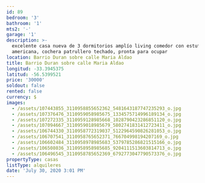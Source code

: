 ```yaml
---
id: 89
bedroom: '3'
bathroom: '1'
mts2: '-'
garage: '1'
description: >-
  excelente casa nueva de 3 dormitorios amplío living comedor con estufa, cocina
  americana, cochera patrullero techado, pronta para ocupar
location: Barrio Duran sobre calle Maria Aldao
title: Barrio Duran sobre calle Maria Aldao
longitud: -33.3945375
latitud: -56.5399521
price: '30000'
soldout: false
rented: false
currency: $
images:
  - /assets/107443855_3110958855652362_5481643187747235293_o.jpg
  - /assets/107376476_3110959058985675_1334575714996189134_o.jpg
  - /assets/107272335_3110959128985668_1028790423286851120_o.jpg
  - /assets/107094667_3110959018985679_5802741831412723411_o.jpg
  - /assets/106744330_3110958772319037_5122964590826281053_o.jpg
  - /assets/106707541_3110958765652371_766704998194207169_o.jpg
  - /assets/106602484_3110958978985683_5379785286821515166_o.jpg
  - /assets/106508036_3110958958985685_9204111513603814713_o.jpg
  - /assets/106496545_3110958785652369_6792773047790573376_o.jpg
propertyType: casas
listType: alquileres
date: 'July 30, 2020 3:01 PM'
---
```



